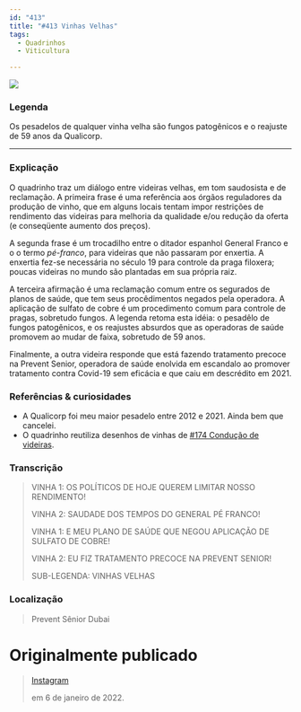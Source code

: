 ```yaml
---
id: "413"
title: "#413 Vinhas Velhas"
tags:
  - Quadrinhos
  - Viticultura

---
```


![](https://bebiodicionario-com.s3.amazonaws.com/media/posts/202201/271275227_1345311859243808_902011747696462810_n_17881807904523340.jpg)

### Legenda
Os pesadelos de qualquer vinha velha são fungos patogênicos e o reajuste de 59 anos da Qualicorp.

---

### Explicação
O quadrinho traz um diálogo entre videiras velhas, em tom saudosista e de reclamação. A primeira frase é uma referência aos órgãos reguladores da produção de vinho, que em alguns locais tentam impor restrições de rendimento das videiras para melhoria da qualidade e/ou redução da oferta (e conseqüente aumento dos preços). 

A segunda frase é um trocadilho entre o ditador espanhol General Franco e o o termo *pé-franco*, para videiras que não passaram por enxertia. A enxertia fez-se necessária no século 19 para controle da praga filoxera; poucas videiras no mundo são plantadas em sua própria raiz. 

A terceira afirmação é uma reclamação comum entre os segurados de planos de saúde, que tem seus procêdimentos negados pela operadora. A aplicação de sulfato de cobre é um procedimento comum para controle de pragas, sobretudo fungos. A legenda retoma esta idéia: o pesadêlo de fungos patogênicos, e os reajustes absurdos que as operadoras de saúde promovem ao mudar de faixa, sobretudo de 59 anos.

Finalmente, a outra videira responde que está fazendo tratamento precoce na Prevent Senior, operadora de saúde enolvida em escandalo ao promover tratamento contra Covid-19 sem eficácia e que caiu em descrédito em 2021.

### Referências & curiosidades
- A Qualicorp foi meu maior pesadelo entre 2012 e 2021. Ainda bem que cancelei. 
- O quadrinho reutiliza desenhos de vinhas de [#174 Condução de videiras](174/).

### Transcrição
> VINHA 1: OS POLÍTICOS DE HOJE QUEREM LIMITAR NOSSO RENDIMENTO! 
> 
> VINHA 2: SAUDADE DOS TEMPOS DO GENERAL PÉ FRANCO! 
> 
> VINHA 1: E MEU PLANO DE SAÚDE QUE NEGOU APLICAÇÃO DE SULFATO DE COBRE! 
> 
> VINHA 2: EU FIZ TRATAMENTO PRECOCE NA PREVENT SENIOR! 
> 
> SUB-LEGENDA: VINHAS VELHAS

### Localização
> Prevent Sênior Dubai

# Originalmente publicado 
> [Instagram](https://www.instagram.com/p/CYZHoL6L-Jo/)
>
> em 6 de janeiro de 2022.
